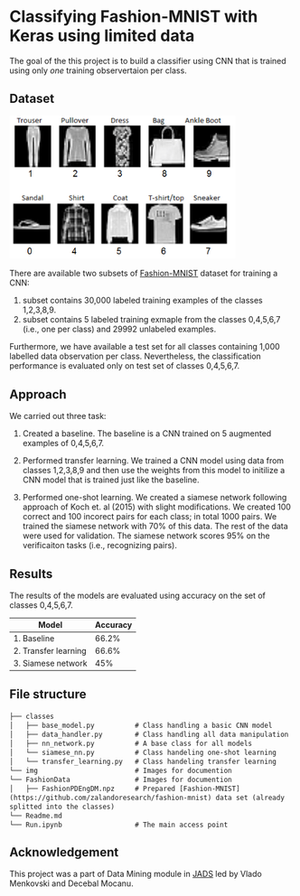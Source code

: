# Classifying Fashion-MNIST with Keras using limited data

The goal of the this project is to build a classifier using CNN that is trained using only *one* training observertaion per class. 

## Dataset
<img src="/img/data_classes.png" width="400" alt="Dataset">

There are available two subsets of [Fashion-MNIST](https://github.com/zalandoresearch/fashion-mnist) dataset for training a CNN:

 1) subset contains 30,000 labeled training examples of the classes 1,2,3,8,9.
 2) subset contains 5 labeled training exmaple from the classes 0,4,5,6,7 (i.e., one per class) and 29992 unlabeled examples.

Furthermore, we have available a test set for all classes containing 1,000 labelled data observation per class. Nevertheless, the classification performance is evaluated only on test set of classes 0,4,5,6,7. 

## Approach
We carried out three task: 

1) Created a baseline. The baseline is a CNN trained on 5 augmented examples of 0,4,5,6,7.

2) Performed transfer learning. We trained a CNN model using data from classes 1,2,3,8,9 and then use the weights from this model to initilize a CNN model that is trained just like the baseline.

3) Performed one-shot learning. We created a siamese network following approach of Koch et. al (2015) with slight modifications. We created 100 correct and 100 incorect pairs for each class; in total 1000 pairs. We trained the siamese network with 70% of this data. The rest of the data were used for validation. The siamese network scores 95% on the verificaiton tasks (i.e., recognizing pairs).

## Results
The results of the models are evaluated using accuracy on the set of classes 0,4,5,6,7. 

| Model  | Accuracy |
| ------------- | ------------- |
| 1. Baseline  | 66.2% |
| 2. Transfer learning  | 66.6% |
| 3. Siamese network  | 45%  |

## File structure
    ├── classes                    
    │   ├── base_model.py          # Class handling a basic CNN model
    │   ├── data_handler.py        # Class handling all data manipulation
    │   ├── nn_network.py          # A base class for all models
    │   └── siamese_nn.py          # Class handeling one-shot learning
    │   └── transfer_learning.py   # Class handeling transfer learning
    └── img                        # Images for documention 
    └── FashionData                # Images for documention 
    │   ├── FashionPDEngDM.npz     # Prepared [Fashion-MNIST](https://github.com/zalandoresearch/fashion-mnist) data set (already splitted into the classes)
    └── Readme.md                    
    └── Run.ipynb                  # The main access point

## Acknowledgement
This project was a part of Data Mining module in [JADS](http://jads.nl) led by Vlado Menkovski and Decebal Mocanu.


